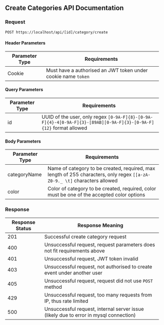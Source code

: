 ## Create Categories API Documentation

### Request

`POST https://localhost/api/[id]/category/create`

#### Header Parameters

| Parameter Type | Requirements |
|----------------|--------------|
| Cookie | Must have a authorised an JWT token under cookie name `token` |

#### Query Parameters

| Parameter Type | Requirements |
|----------------|--------------|
| id | UUID of the user, only regex `[0-9A-F]{8}-[0-9A-F]{4}-4[0-9A-F]{3}-[89AB][0-9A-F]{3}-[0-9A-F]{12}` format allowed |

#### Body Parameters

| Parameter Type | Requirements |
|----------------|--------------|
| categoryName | Name of category to be created, required, max length of 255 characters, only regex `[[a-zA-Z0-9._ \t]` characters allowed |
| color | Color of category to be created, required, color must be one of the accepted color options |

### Response

| Response Status | Response Meaning |
|-|-|
| 201 | Successful create category request |
| 400 | Unsuccessful request, request parameters does not fit requirements above |
| 401 | Unsuccessful request, JWT token invalid |
| 403 | Unsuccessful request, not authorised to create event under another user |
| 405 | Unsuccessful request, request did not use `POST` method |
| 429 | Unsuccessful request, too many requests from IP, thus rate limited |
| 500 | Unsuccessful request, internal server issue (likely due to error in mysql connection) |